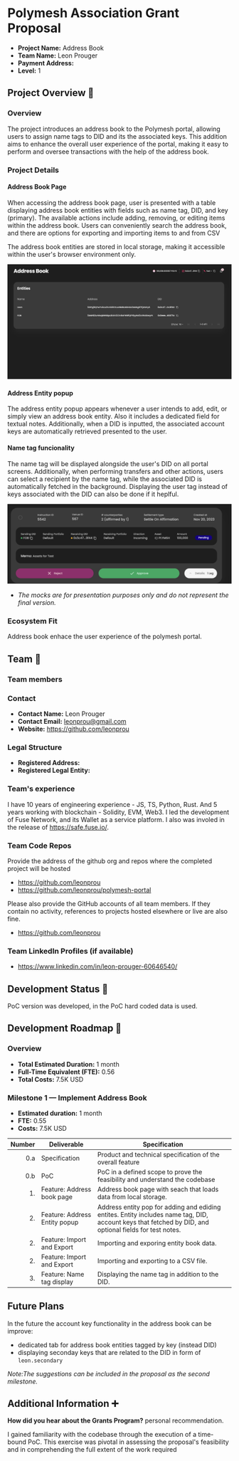 # Polymesh Association Grant Proposal


- **Project Name:** Address Book
- **Team Name:** Leon Prouger
- **Payment Address:**
- **Level:** 1

## Project Overview :page_facing_up:

### Overview

The project introduces an address book to the Polymesh portal, allowing users to assign name tags to DID and its the associated keys. This addition aims to enhance the overall user experience of the portal, making it easy to perform and oversee transactions with the help of the address book.

### Project Details

#### Address Book Page

When accessing the address book page, user is presented with a table displaying address book entities with fields such as name tag, DID, and key (primary). The available actions include adding, removing, or editing items within the address book. Users can conveniently search the address book, and there are options for exporting and importing items to and from CSV

The address book entities are stored in local storage, making it accessible within the user's browser environment only.

![Examplle mock](image.png)


#### Address Entity popup

The address entity popup appears whenever a user intends to add, edit, or simply view an address book entity. Also it includes a dedicated field for textual notes. Additionally, when a DID is inputted, the associated account keys are automatically retrieved presented to the user.

#### Name tag funcionality

The name tag will be displayed alongside the user's DID on all portal screens. Additionally, when performing transfers and other actions, users can select a recipient by the name tag, while the associated DID is automatically fetched in the background. Displaying the user tag instead of keys associated with the DID can also be done if it heplful.

![Mock](image-1.png)

* *The mocks are for presentation purposes only and do not represent the final version.*

### Ecosystem Fit

Address book enhace the user experience of the polymesh portal.

## Team :busts_in_silhouette:

### Team members

### Contact

- **Contact Name:** Leon Prouger
- **Contact Email:** leonprou@gmail.com
- **Website:** https://github.com/leonprou

### Legal Structure

- **Registered Address:** 
- **Registered Legal Entity:**

### Team's experience

I have 10 years of engineering experience - JS, TS, Python, Rust. And 5 years working with blockchain - Solidity, EVM, Web3. I led the development of Fuse Network, and its Wallet as a service platform. I also was involed in the release of https://safe.fuse.io/.

### Team Code Repos

Provide the address of the github org and repos where the completed project will be hosted
- https://github.com/leonprou
- https://github.com/leonprou/polymesh-portal

Please also provide the GitHub accounts of all team members. If they contain no activity, references to projects hosted elsewhere or live are also fine.

- https://github.com/leonprou

### Team LinkedIn Profiles (if available)

- https://www.linkedin.com/in/leon-prouger-60646540/

## Development Status :open_book:

PoC version was developed, in the PoC hard coded data is used.

## Development Roadmap :nut_and_bolt:

### Overview

- **Total Estimated Duration:** 1 month
- **Full-Time Equivalent (FTE):** 0.56
- **Total Costs:** 7.5K USD

### Milestone 1 — Implement Address Book

- **Estimated duration:** 1 month
- **FTE:** 0.55
- **Costs:** 7.5K USD

| Number | Deliverable | Specification |
| -----: | ----------- | ------------- |
| 0.a  | Specification | Product and technical specification of the overall feature
| 0.b | PoC | PoC in a defined scope to prove the feasibility and understand the codebase
| 1. | Feature: Address book page | Address book page with seach that loads data from local storage.
| 2. | Feature: Address Entity popup | Address entity pop for adding and ediding entites. Entity includes name tag, DID, account keys that fetched by DID, and optional fields for test notes.
| 2. | Feature: Import and Export | Importing and exporing entity book data.
| 2. | Feature: Import and Export | Importing and exporting to a CSV file.
| 3. | Feature: Name tag display | Displaying the name tag in addition to the DID.


## Future Plans

In the future the account key functionality in the address book can be improve:
- dedicated tab for address book entities tagged by key (instead DID)
- displaying seconday keys that are related to the DID in form of `leon.secondary`

*Note:The suggestions can be included in the proposal as the second milestone.*

## Additional Information :heavy_plus_sign:

**How did you hear about the Grants Program?** personal recommendation.

I gained familiarity with the codebase through the execution of a time-bound PoC. This exercise was pivotal in assessing the proposal's feasibility and in comprehending the full extent of the work required